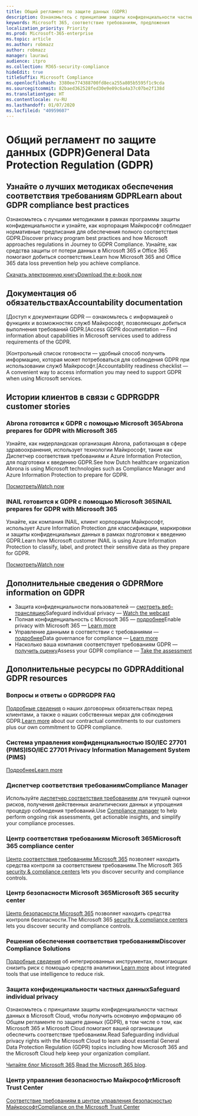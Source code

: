 ```yaml
---
title: Общий регламент по защите данных (GDPR)
description: Ознакомьтесь с принципами защиты конфиденциальности частных данных в Microsoft Cloud, чтобы получить основную информацию об Общем регламенте по защите данных (GDPR), в том числе о том, как Microsoft 365 и Microsoft Cloud помогают вашей организации обеспечить соответствие требованиям.
keywords: Microsoft 365, соответствие требованиям, предложения
localization_priority: Priority
ms.prod: Microsoft-365-enterprise
ms.topic: article
ms.author: robmazz
author: robmazz
manager: laurawi
audience: itpro
ms.collection: M365-security-compliance
hideEdit: true
titleSuffix: Microsoft Compliance
ms.openlocfilehash: 3380ee774388700fd8eca255a805b5595f1c9cda
ms.sourcegitcommit: 82baed362528fed30e9e09c6a4a37c07be2f138d
ms.translationtype: HT
ms.contentlocale: ru-RU
ms.lasthandoff: 01/07/2020
ms.locfileid: "40959607"
---
```

# <a name="general-data-protection-regulation-gdpr"></a><span data-ttu-id="36609-104">Общий регламент по защите данных (GDPR)</span><span class="sxs-lookup"><span data-stu-id="36609-104">General Data Protection Regulation (GDPR)</span></span>

## <a name="learn-about-gdpr-compliance-best-practices"></a><span data-ttu-id="36609-105">Узнайте о лучших методиках обеспечения соответствия требованиям GDPR</span><span class="sxs-lookup"><span data-stu-id="36609-105">Learn about GDPR compliance best practices</span></span>

<span data-ttu-id="36609-106">Ознакомьтесь с лучшими методиками в рамках программы защиты конфиденциальности и узнайте, как корпорация Майкрософт соблюдает нормативные предписания для обеспечения полного соответствия GDPR.</span><span class="sxs-lookup"><span data-stu-id="36609-106">Discover privacy program best practices and how Microsoft approaches regulations in Journey to GDPR Compliance.</span></span> <span data-ttu-id="36609-107">Узнайте, как средства защиты от потери данных в Microsoft 365 и Office 365 помогают добиться соответствия.</span><span class="sxs-lookup"><span data-stu-id="36609-107">Learn how Microsoft 365 and Office 365 data loss prevention help you achieve compliance.</span></span>

[<span data-ttu-id="36609-108">Скачать электронную книгу</span><span class="sxs-lookup"><span data-stu-id="36609-108">Download the e-book now</span></span>](https://go.microsoft.com/fwlink/p/?linkid=2048383)

## <a name="accountability-documentation"></a><span data-ttu-id="36609-109">Документация об обязательствах</span><span class="sxs-lookup"><span data-stu-id="36609-109">Accountability documentation</span></span>

<span data-ttu-id="36609-110">[Доступ к документации GDPR — ознакомьтесь с информацией о функциях и возможностях служб Майкрософт, позволяющих добиться выполнения требований GDPR.</span><span class="sxs-lookup"><span data-stu-id="36609-110">[Access GDPR documentation — Find information about capabilities in Microsoft services used to address requirements of the GDPR.</span></span>

<span data-ttu-id="36609-111">[Контрольный список готовности — удобный способ получить информацию, которая может потребоваться для соблюдения GDPR при использовании служб Майкрософт.</span><span class="sxs-lookup"><span data-stu-id="36609-111">[Accountability readiness checklist — A convenient way to access information you may need to support GDPR when using Microsoft services.</span></span>

## <a name="gdpr-customer-stories"></a><span data-ttu-id="36609-112">Истории клиентов в связи с GDPR</span><span class="sxs-lookup"><span data-stu-id="36609-112">GDPR customer stories</span></span>

### <a name="abrona-prepares-for-gdpr-with-microsoft-365"></a><span data-ttu-id="36609-113">Abrona готовится к GDPR с помощью Microsoft 365</span><span class="sxs-lookup"><span data-stu-id="36609-113">Abrona prepares for GDPR with Microsoft 365</span></span>

<span data-ttu-id="36609-114">Узнайте, как нидерландская организация Abrona, работающая в сфере здравоохранения, использует технологии Майкрософт, такие как Диспетчер соответствия требованиям и Azure Information Protection, для подготовки к введению GDPR.</span><span class="sxs-lookup"><span data-stu-id="36609-114">See how Dutch healthcare organization Abrona is using Microsoft technologies such as Compliance Manager and Azure Information Protection to prepare for GDPR.</span></span>

[<span data-ttu-id="36609-115">Посмотреть</span><span class="sxs-lookup"><span data-stu-id="36609-115">Watch now</span></span>](https://go.microsoft.com/fwlink/p/?linkid=2048705)

### <a name="inail-prepares-for-gdpr-with-microsoft-365"></a><span data-ttu-id="36609-116">INAIL готовится к GDPR с помощью Microsoft 365</span><span class="sxs-lookup"><span data-stu-id="36609-116">INAIL prepares for GDPR with Microsoft 365</span></span>

<span data-ttu-id="36609-117">Узнайте, как компания INAIL, клиент корпорации Майкрософт, использует Azure Information Protection для классификации, маркировки и защиты конфиденциальных данных в рамках подготовки к введению GDPR.</span><span class="sxs-lookup"><span data-stu-id="36609-117">Learn how Microsoft customer INAIL is using Azure Information Protection to classify, label, and protect their sensitive data as they prepare for GDPR.</span></span>

[<span data-ttu-id="36609-118">Посмотреть</span><span class="sxs-lookup"><span data-stu-id="36609-118">Watch now</span></span>](https://go.microsoft.com/fwlink/p/?linkid=2048894)

## <a name="more-information-on-gdpr"></a><span data-ttu-id="36609-119">Дополнительные сведения о GDPR</span><span class="sxs-lookup"><span data-stu-id="36609-119">More information on GDPR</span></span>

- <span data-ttu-id="36609-120">Защита конфиденциальности пользователей — [смотреть веб-трансляцию](https://go.microsoft.com/fwlink/p/?linkid=2048711)</span><span class="sxs-lookup"><span data-stu-id="36609-120">Safeguard individual privacy — [Watch the webcast](https://go.microsoft.com/fwlink/p/?linkid=2048711)</span></span>
- <span data-ttu-id="36609-121">Полная конфиденциальность с Microsoft 365 — [подробнее](https://go.microsoft.com/fwlink/p/?linkid=2048712)</span><span class="sxs-lookup"><span data-stu-id="36609-121">Enable privacy with Microsoft 365 — [Learn more](https://go.microsoft.com/fwlink/p/?linkid=2048712)</span></span>
- <span data-ttu-id="36609-122">Управление данными в соответствии с требованиями — [подробнее](https://go.microsoft.com/fwlink/p/?linkid=2052751)</span><span class="sxs-lookup"><span data-stu-id="36609-122">Data governance for compliance — [Learn more](https://go.microsoft.com/fwlink/p/?linkid=2052751)</span></span>
- <span data-ttu-id="36609-123">Насколько ваша компания соответствует требованиям GDPR — [получить оценку](https://go.microsoft.com/fwlink/?linkid=2048712)</span><span class="sxs-lookup"><span data-stu-id="36609-123">Assess your GDPR compliance — [Take the assessment](https://go.microsoft.com/fwlink/?linkid=2048712)</span></span>

## <a name="additional-gdpr-resources"></a><span data-ttu-id="36609-124">Дополнительные ресурсы по GDPR</span><span class="sxs-lookup"><span data-stu-id="36609-124">Additional GDPR resources</span></span>

### <a name="gdpr-faq"></a><span data-ttu-id="36609-125">Вопросы и ответы о GDPR</span><span class="sxs-lookup"><span data-stu-id="36609-125">GDPR FAQ</span></span>

<span data-ttu-id="36609-126">[Подробные сведения](https://www.microsoft.com/trust-center/privacy/gdpr-faqs) о наших договорных обязательствах перед клиентами, а также о наших собственных мерах для соблюдения GDPR.</span><span class="sxs-lookup"><span data-stu-id="36609-126">[Learn more](https://www.microsoft.com/trust-center/privacy/gdpr-faqs) about our contractual commitments to our customers plus our own commitment to GDPR compliance.</span></span>

### <a name="isoiec-27701-privacy-information-management-system-pims"></a><span data-ttu-id="36609-127">Система управления конфиденциальностью ISO/IEC 27701 (PIMS)</span><span class="sxs-lookup"><span data-stu-id="36609-127">ISO/IEC 27701 Privacy Information Management System (PIMS)</span></span>

[<span data-ttu-id="36609-128">Подробнее</span><span class="sxs-lookup"><span data-stu-id="36609-128">Learn more</span></span>](offering-iso-27701.md)

### <a name="compliance-manager"></a><span data-ttu-id="36609-129">Диспетчер соответствия требованиям</span><span class="sxs-lookup"><span data-stu-id="36609-129">Compliance Manager</span></span>

<span data-ttu-id="36609-130">Используйте [диспетчер соответствия требованиям](https://go.microsoft.com/fwlink/p/?linkid=2048390) для текущей оценки рисков, получения действенных аналитических данных и упрощения процедур соблюдения требований.</span><span class="sxs-lookup"><span data-stu-id="36609-130">Use [Compliance manager](https://go.microsoft.com/fwlink/p/?linkid=2048390) to help perform ongoing risk assessments, get actionable insights, and simplify your compliance processes.</span></span>

### <a name="microsoft-365-compliance-center"></a><span data-ttu-id="36609-131">Центр соответствия требованиям Microsoft 365</span><span class="sxs-lookup"><span data-stu-id="36609-131">Microsoft 365 compliance center</span></span>

<span data-ttu-id="36609-132">[Центр соответствия требованиям Microsoft 365](microsoft-365-compliance-center.md) позволяет находить средства контроля за соответствием требованиям.</span><span class="sxs-lookup"><span data-stu-id="36609-132">The Microsoft 365 [security & compliance centers](microsoft-365-compliance-center.md) lets you discover security and compliance controls.</span></span>

### <a name="microsoft-365-security-center"></a><span data-ttu-id="36609-133">Центр безопасности Microsoft 365</span><span class="sxs-lookup"><span data-stu-id="36609-133">Microsoft 365 security center</span></span>

<span data-ttu-id="36609-134">[Центр безопасности Microsoft 365](https://docs.microsoft.com/microsoft-365/security/mtp/overview-security-center) позволяет находить средства контроля безопасности.</span><span class="sxs-lookup"><span data-stu-id="36609-134">The Microsoft 365 [security & compliance centers](https://docs.microsoft.com/microsoft-365/security/mtp/overview-security-center) lets you discover security and compliance controls.</span></span>

### <a name="discover-compliance-solutions"></a><span data-ttu-id="36609-135">Решения обеспечения соответствия требованиям</span><span class="sxs-lookup"><span data-stu-id="36609-135">Discover Compliance Solutions</span></span>

<span data-ttu-id="36609-136">[Подробные сведения](https://products.office.com/business/security-and-compliance/compliance-solutions) об интегрированных инструментах, помогающих снизить риск с помощью средств аналитики.</span><span class="sxs-lookup"><span data-stu-id="36609-136">[Learn more](https://products.office.com/business/security-and-compliance/compliance-solutions) about integrated tools that use intelligence to reduce risk.</span></span>

### <a name="safeguard-individual-privacy"></a><span data-ttu-id="36609-137">Защита конфиденциальности частных данных</span><span class="sxs-lookup"><span data-stu-id="36609-137">Safeguard individual privacy</span></span>

<span data-ttu-id="36609-138">Ознакомьтесь с принципами защиты конфиденциальности частных данных в Microsoft Cloud, чтобы получить основную информацию об Общем регламенте по защите данных (GDPR), в том числе о том, как Microsoft 365 и Microsoft Cloud помогают вашей организации обеспечить соответствие требованиям.</span><span class="sxs-lookup"><span data-stu-id="36609-138">Read Safeguarding individual privacy rights with the Microsoft Cloud to learn about essential General Data Protection Regulation (GDPR) topics including how Microsoft 365 and the Microsoft Cloud help keep your organization compliant.</span></span>

<span data-ttu-id="36609-139">[Читайте блог Microsoft 365](https://go.microsoft.com/fwlink/p/?linkid=2048733).</span><span class="sxs-lookup"><span data-stu-id="36609-139">[Read the Microsoft 365 blog](https://go.microsoft.com/fwlink/p/?linkid=2048733).</span></span>

### <a name="microsoft-trust-center"></a><span data-ttu-id="36609-140">Центр управления безопасностью Майкрософт</span><span class="sxs-lookup"><span data-stu-id="36609-140">Microsoft Trust Center</span></span>

[<span data-ttu-id="36609-141">Соответствие требованиям в центре управления безопасностью Майкрософт</span><span class="sxs-lookup"><span data-stu-id="36609-141">Compliance on the Microsoft Trust Center</span></span>](https://www.microsoft.com/trust-center/compliance/compliance-overview)
